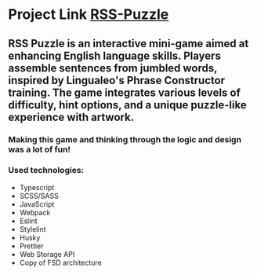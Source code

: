 # Project Link [RSS-Puzzle](https://rolling-scopes-school.github.io/suficks-JSFE2023Q4/rss-puzzle/)

## RSS Puzzle is an interactive mini-game aimed at enhancing English language skills. Players assemble sentences from jumbled words, inspired by Lingualeo's Phrase Constructor training. The game integrates various levels of difficulty, hint options, and a unique puzzle-like experience with artwork.

### Making this game and thinking through the logic and design was a lot of fun!

### Used technologies: 

- Typescript
- SCSS/SASS
- JavaScript
- Webpack
- Eslint
- Stylelint
- Husky
- Prettier
- Web Storage API
- Сopy of FSD architecture
